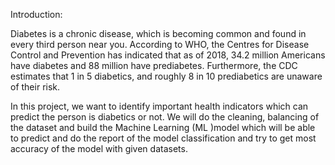 Introduction:

Diabetes is a chronic disease, which is becoming common and found in every 
third person near you. According to WHO, the Centres for Disease Control and 
Prevention has indicated that as of 2018, 34.2 million Americans have diabetes 
and 88 million have prediabetes. Furthermore, the CDC estimates that 1 in 
5 diabetics, and roughly 8 in 10 prediabetics are unaware of their risk.

In this project, we want to identify important health indicators which can 
predict the person is diabetics or not. We will do the cleaning, balancing of 
the dataset and build the Machine Learning (ML )model which will be able to 
predict and do the report of the model classification and try to get most 
accuracy of the model with given datasets.


